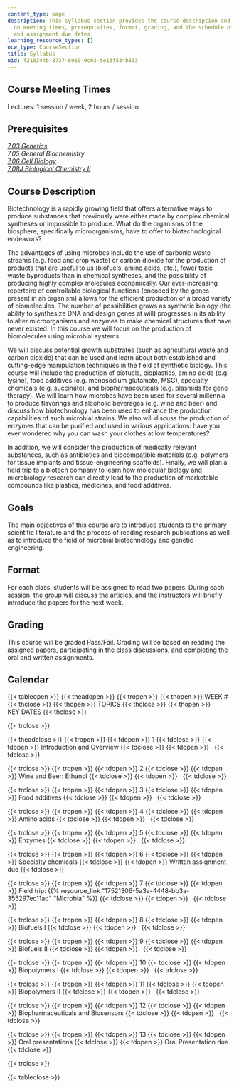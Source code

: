 ```yaml
---
content_type: page
description: This syllabus section provides the course description and information
  on meeting times, prerequisites, format, grading, and the schedule of lecture topics
  and assignment due dates.
learning_resource_types: []
ocw_type: CourseSection
title: Syllabus
uid: f210344b-8737-8980-9c03-5e13f534b833
---
```


Course Meeting Times
--------------------

Lectures: 1 session / week, 2 hours / session

Prerequisites
-------------

[_7.03 Genetics_](/courses/7-03-genetics-fall-2004)  
_7.05 General Biochemistry_  
[_7.06 Cell Biology_](/courses/7-06-cell-biology-spring-2007)  
[_7.08J Biological Chemistry II_](/courses/5-08j-biological-chemistry-ii-spring-2016)

Course Description
------------------

Biotechnology is a rapidly growing field that offers alternative ways to produce substances that previously were either made by complex chemical syntheses or impossible to produce. What do the organisms of the biosphere, specifically microorganisms, have to offer to biotechnological endeavors?

The advantages of using microbes include the use of carbonic waste streams (e.g. food and crop waste) or carbon dioxide for the production of products that are useful to us (biofuels, amino acids, etc.), fewer toxic waste byproducts than in chemical syntheses, and the possibility of producing highly complex molecules economically. Our ever-increasing repertoire of controllable biological functions (encoded by the genes present in an organism) allows for the efficient production of a broad variety of biomolecules. The number of possibilities grows as synthetic biology (the ability to synthesize DNA and design genes at will) progresses in its ability to alter microorganisms and enzymes to make chemical structures that have never existed. In this course we will focus on the production of biomolecules using microbial systems.

We will discuss potential growth substrates (such as agricultural waste and carbon dioxide) that can be used and learn about both established and cutting-edge manipulation techniques in the field of synthetic biology. This course will include the production of biofuels, bioplastics, amino acids (e.g. lysine), food additives (e.g. monosodium glutamate, MSG), specialty chemicals (e.g. succinate), and biopharmaceuticals (e.g. plasmids for gene therapy). We will learn how microbes have been used for several millennia to produce flavorings and alcoholic beverages (e.g. wine and beer) and discuss how biotechnology has been used to enhance the production capabilities of such microbial strains. We also will discuss the production of enzymes that can be purified and used in various applications: have you ever wondered why you can wash your clothes at low temperatures?

In addition, we will consider the production of medically relevant substances, such as antibiotics and biocompatible materials (e.g. polymers for tissue implants and tissue-engineering scaffolds). Finally, we will plan a field trip to a biotech company to learn how molecular biology and microbiology research can directly lead to the production of marketable compounds like plastics, medicines, and food additives.

Goals
-----

The main objectives of this course are to introduce students to the primary scientific literature and the process of reading research publications as well as to introduce the field of microbial biotechnology and genetic engineering.

Format
------

For each class, students will be assigned to read two papers. During each session, the group will discuss the articles, and the instructors will briefly introduce the papers for the next week.

Grading
-------

This course will be graded Pass/Fail. Grading will be based on reading the assigned papers, participating in the class discussions, and completing the oral and written assignments.

Calendar
--------

{{< tableopen >}}
{{< theadopen >}}
{{< tropen >}}
{{< thopen >}}
WEEK #
{{< thclose >}}
{{< thopen >}}
TOPICS
{{< thclose >}}
{{< thopen >}}
KEY DATES
{{< thclose >}}

{{< trclose >}}

{{< theadclose >}}
{{< tropen >}}
{{< tdopen >}}
1
{{< tdclose >}}
{{< tdopen >}}
Introduction and Overview
{{< tdclose >}}
{{< tdopen >}}
 
{{< tdclose >}}

{{< trclose >}}
{{< tropen >}}
{{< tdopen >}}
2
{{< tdclose >}}
{{< tdopen >}}
Wine and Beer: Ethanol
{{< tdclose >}}
{{< tdopen >}}
 
{{< tdclose >}}

{{< trclose >}}
{{< tropen >}}
{{< tdopen >}}
3
{{< tdclose >}}
{{< tdopen >}}
Food additives
{{< tdclose >}}
{{< tdopen >}}
 
{{< tdclose >}}

{{< trclose >}}
{{< tropen >}}
{{< tdopen >}}
4
{{< tdclose >}}
{{< tdopen >}}
Amino acids
{{< tdclose >}}
{{< tdopen >}}
 
{{< tdclose >}}

{{< trclose >}}
{{< tropen >}}
{{< tdopen >}}
5
{{< tdclose >}}
{{< tdopen >}}
Enzymes
{{< tdclose >}}
{{< tdopen >}}
 
{{< tdclose >}}

{{< trclose >}}
{{< tropen >}}
{{< tdopen >}}
6
{{< tdclose >}}
{{< tdopen >}}
Specialty chemicals
{{< tdclose >}}
{{< tdopen >}}
Written assignment due
{{< tdclose >}}

{{< trclose >}}
{{< tropen >}}
{{< tdopen >}}
7
{{< tdclose >}}
{{< tdopen >}}
Field trip: {{% resource_link "17521306-5a3a-4448-bb3a-355297ec11ad" "Microbia" %}}
{{< tdclose >}}
{{< tdopen >}}
 
{{< tdclose >}}

{{< trclose >}}
{{< tropen >}}
{{< tdopen >}}
8
{{< tdclose >}}
{{< tdopen >}}
Biofuels I
{{< tdclose >}}
{{< tdopen >}}
 
{{< tdclose >}}

{{< trclose >}}
{{< tropen >}}
{{< tdopen >}}
9
{{< tdclose >}}
{{< tdopen >}}
Biofuels II
{{< tdclose >}}
{{< tdopen >}}
 
{{< tdclose >}}

{{< trclose >}}
{{< tropen >}}
{{< tdopen >}}
10
{{< tdclose >}}
{{< tdopen >}}
Biopolymers I
{{< tdclose >}}
{{< tdopen >}}
 
{{< tdclose >}}

{{< trclose >}}
{{< tropen >}}
{{< tdopen >}}
11
{{< tdclose >}}
{{< tdopen >}}
Biopolymers II
{{< tdclose >}}
{{< tdopen >}}
 
{{< tdclose >}}

{{< trclose >}}
{{< tropen >}}
{{< tdopen >}}
12
{{< tdclose >}}
{{< tdopen >}}
Biopharmaceuticals and Biosensors
{{< tdclose >}}
{{< tdopen >}}
 
{{< tdclose >}}

{{< trclose >}}
{{< tropen >}}
{{< tdopen >}}
13
{{< tdclose >}}
{{< tdopen >}}
Oral presentations
{{< tdclose >}}
{{< tdopen >}}
Oral Presentation due
{{< tdclose >}}

{{< trclose >}}

{{< tableclose >}}